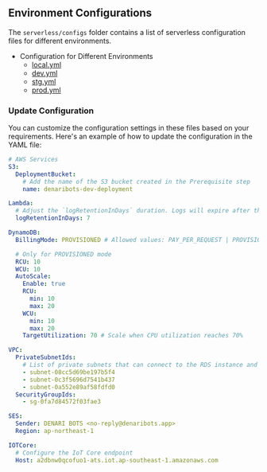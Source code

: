 ## Environment Configurations

The `serverless/configs` folder contains a list of serverless configuration files for different environments.

* Configuration for Different Environments
    - [local.yml](../serverless/configs/local.yml)
    - [dev.yml](../serverless/configs/dev.yml)
    - [stg.yml](../serverless/configs/stg.yml)
    - [prod.yml](../serverless/configs/prod.yml)

### Update Configuration

You can customize the configuration settings in these files based on your requirements. Here's an example of how to update the configuration in the YAML file:

```yaml
# AWS Services
S3:
  DeploymentBucket:
    # Add the name of the S3 bucket created in the Prerequisite step
    name: denaribots-dev-deployment

Lambda:
  # Adjust the `logRetentionInDays` duration. Logs will expire after this number of days.
  logRetentionInDays: 7

DynamoDB:
  BillingMode: PROVISIONED # Allowed values: PAY_PER_REQUEST | PROVISIONED

  # Only for PROVISIONED mode
  RCU: 10
  WCU: 10
  AutoScale:
    Enable: true
    RCU:
      min: 10
      max: 20
    WCU:
      min: 10
      max: 20
    TargetUtilization: 70 # Scale when CPU utilization reaches 70%

VPC:
  PrivateSubnetIds:
    # List of private subnets that can connect to the RDS instance and access the internet
    - subnet-08cc5d69be197b5f4
    - subnet-0c3f5696d7541b437
    - subnet-0a552e89af58fdfd0
  SecurityGroupIds:
    - sg-0fa7d84572f03fae3

SES:
  Sender: DENARI BOTS <no-reply@denaribots.app>
  Region: ap-northeast-1

IOTCore:
  # Configure the IoT Core endpoint
  Host: a2dbnw0qcofuo1-ats.iot.ap-southeast-1.amazonaws.com
